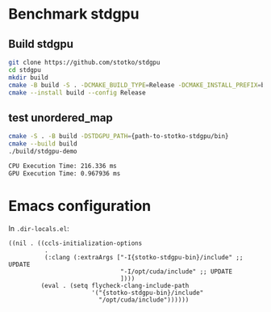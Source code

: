 # Benchmark stdgpu

## Build stdgpu


``` bash
git clone https://github.com/stotko/stdgpu
cd stdgpu
mkdir build
cmake -B build -S . -DCMAKE_BUILD_TYPE=Release -DCMAKE_INSTALL_PREFIX=bin
cmake --install build --config Release
```

## test unordered_map

``` bash
cmake -S . -B build -DSTDGPU_PATH={path-to-stotko-stdgpu/bin}
cmake --build build
./build/stdgpu-demo

CPU Execution Time: 216.336 ms
GPU Execution Time: 0.967936 ms
```

# Emacs configuration

In `.dir-locals.el`:

``` common-lisp
((nil . ((ccls-initialization-options
          .
          (:clang (:extraArgs ["-I{stotko-stdgpu-bin}/include" ;; UPDATE
                               "-I/opt/cuda/include" ;; UPDATE
                               ])))
         (eval . (setq flycheck-clang-include-path
                       '("{stotko-stdgpu-bin}/include"
                         "/opt/cuda/include"))))))
```
